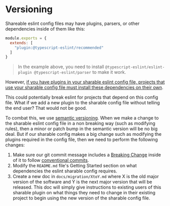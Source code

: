 # Versioning 

Shareable eslint config files may have plugins, parsers, or other dependencies inside of them like this:

```js
module.exports = {
  extends: [
    "plugin:@typescript-eslint/recommended"
  ]
}
```
> In the example above, you need to install `@typescript-eslint/eslint-plugin @typescript-eslint/parser` to make it work. 

However, [if you have plugins in your sharable eslint config file, projects that use your sharable config file must install these dependencies on their own](https://github.com/eslint/eslint/issues/3458).

This could potentially break eslint for projects that depend on this config file. What if we add a new plugin to the sharable config file without telling the end user? That would not be good. 

To combat this, we use [semantic versioning](https://semver.org/). When we make a change to the sharable eslint config file in a non breaking way (such as modifying rules), then a minor or patch bump in the semantic version will be no big deal. But if our sharable config makes a big change such as modifying the plugins required in the config file, then we need to perform the following changes:

1. Make sure our git commit message includes a [Breaking Change](https://github.com/angular/angular.js/blob/master/DEVELOPERS.md#-git-commit-guidelines) inside of it to follow [conventional commits](https://www.conventionalcommits.org/en/v1.0.0/). 
2. Modify the `README.md` file's Getting Started section on what dependencies the eslint sharable config requires. 
3. Create a new doc in `docs/migration/XtoY.md` where X is the old major version of the software and Y is the next major version that will be released. This doc will simply give instructions to existing users of this sharable plugin on what things they need to change in their existing project to begin using the new version of the sharable config file. 

